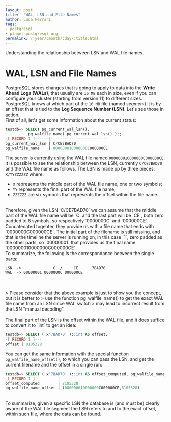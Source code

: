 ```yaml
---
layout: post
title:  "WAL, LSN and File Names"
author: Luca Ferrari
tags:
- postgresql
- planet-postgresql-org
permalink: /:year/:month/:day/:title.html
---
```

Understanding the relationship between LSN and WAL file names.

# WAL, LSN and File Names

PostgreSQL stores changes that is going to apply to data into the **Write Ahead Logs (WALs)**, that usually are `16 MB` each in size, even if you can configure your cluster (starting from version 11) to different sizes.
<br/>
PostgreSQL knows at which part of the `16 MB` file (named *segment*) it is by an offset that is tied to the **Log Sequence Number (LSN)**. Let's see those in action.
<br/>
First of all, let's get some information about the current status:


```sql
testdb=> SELECT pg_current_wal_lsn(),
          pg_walfile_name( pg_current_wal_lsn() );;
-[ RECORD 1 ]------|-------------------------
pg_current_wal_lsn | C/CE7BAD70
pg_walfile_name    | 000000010000000C000000CE
```

The server is currently using the WAL file named `000000010000000C000000CE`.
It is possible to see the relationship between the LSN, currently `C/CE7BAD70` and the WAL file name as follows.
The LSN is made up by three pieces: `X/YYZZZZZZ` where:
- `X` represents the middle part of the WAL file name, one or two symbols;
- `YY` represents the final part of the WAL file name;
- `ZZZZZZ` are six symbols that represents the offset within the file name.
<br/>
Therefore, given the LSN `C/CE7BAD70` we can assume that the middle part of the WAL file name will be `C` and the last part will be `CE`, both zero padded to 8 symbols, so respectively `0000000C` and `000000CE`. Concatenated togehter, they provide us with a file name that ends with `0000000C000000CE`. The initial part of the filename is still missing, and that is the timeline the server is running on, in this case `1`, zero padded as the other parts, so `00000001` that provides us the final name `000000010000000C000000CE`.
<br/>
To summarize, the following is the correspondance between the single parts:

```shell
LSN  ->              C  /     CE      7BAD70
WAL  -> 00000001 0000000C 000000CE
```

<br/>
<br/>
> Please consider that the above example is just to show you the concept, but it is better to
> use the function pg_walfile_name() to get the exact WAL file name from an LSN since WAL switch
> may lead to incorrect result from the LSN "manual decoding".
<br/>
<br/>
The final part of the LSN is the offset within the WAL file, and it does suffice to convert it to `int` to get an idea:

```sql
testdb=> SELECT ( x'7BAD70' )::int AS offset;
-[ RECORD 1 ]---
offset | 8105328
```

You can get the same information with the special function `pg_walfile_name_offset()`, to which you can pass the LSN, and get the current filename and the offset in a single run:

```sql
testdb=> SELECT ( x'7BAD70' )::int AS offset_computed, pg_walfile_name_offset( 'C/CE7BAD70' );
-[ RECORD 1 ]----------|-----------------------------------
offset_computed        | 8105328
pg_walfile_name_offset | (000000010000000C000000CE,8105328)
```

<br/>
To summarize, given a specific LSN the database is (and must be) clearly aware of the WAL file segment the LSN refers to and to the exact offset, within such file, where the data can be found.
